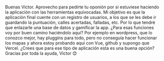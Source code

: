Buenas Victor.
Aprovecho para pedirte tu oponión por si estuviese haciendo la aplicación con las herramientas equivocadas.
Mi objetivo es que la aplicación final cuente con un registro de usuarios, a los que se les debe ir guardando la puntuación,  calles acertadas, falladas, etc. Por lo que tendré que enlazarle una base de datos y gamificar la app. ¿Para esas funciones voy por buen camino haciéndolo aquí? Por ejemplo en wordpress, que lo conozco mejor, hay pluggins para todo, pero no conseguía hacer funcionar los mapas y ahora estoy probando aquí con Vue, github y supongo que Vercel. ¿Crees que para ese tipo de aplicación esta es una buena opción? Gracias por toda la ayuda, Víctor 😊
